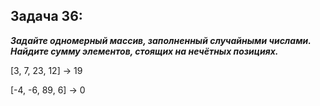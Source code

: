 ## **Задача 36:**
**_Задайте одномерный массив, заполненный случайными числами. Найдите сумму элементов, стоящих на нечётных позициях._**

[3, 7, 23, 12] -> 19

[-4, -6, 89, 6] -> 0